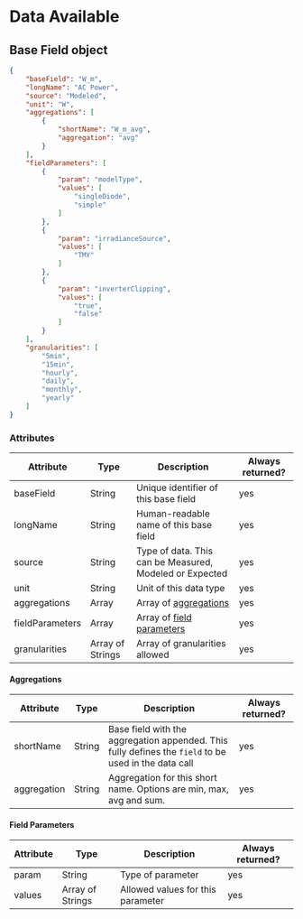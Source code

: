 # Data Available

## Base Field object

```json
{
    "baseField": "W_m",
    "longName": "AC Power",
    "source": "Modeled",
    "unit": "W",
    "aggregations": [
        {
            "shortName": "W_m_avg",
            "aggregation": "avg"
        }
    ],
    "fieldParameters": [
        {
            "param": "modelType",
            "values": [
                "singleDiode",
                "simple"
            ]
        },
        {
            "param": "irradianceSource",
            "values": [
                "TMY"
            ]
        },
        {
            "param": "inverterClipping",
            "values": [
                "true",
                "false"
            ]
        }
    ],
    "granularities": [
        "5min",
        "15min",
        "hourly",
        "daily",
        "monthly",
        "yearly"
    ]
}
```

### Attributes

Attribute | Type| Description | Always returned?
---|---|---|---
baseField | String | Unique identifier of this base field | yes
longName | String | Human-readable name of this base field | yes
source | String | Type of data. This can be Measured, Modeled or Expected | yes
unit | String | Unit of this data type | yes
aggregations | Array | Array of [aggregations](#aggregations) | yes
fieldParameters | Array | Array of [field parameters](#field-parameters) | yes
granularities | Array of Strings | Array of granularities allowed | yes

#### Aggregations

Attribute | Type| Description | Always returned?
---|---|---|---
shortName | String | Base field with the aggregation appended. This fully defines the `field` to be used in the data call | yes
aggregation | String | Aggregation for this short name. Options are min, max, avg and sum. | yes

#### Field Parameters

Attribute | Type| Description | Always returned?
---|---|---|---
param | String | Type of parameter | yes
values | Array of Strings | Allowed values for this parameter | yes